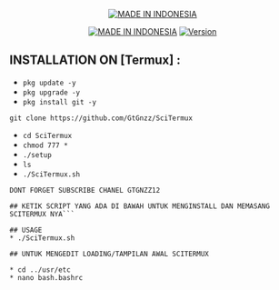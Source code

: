 <p align="center">
<a href="https://bajetech.org/"><img title="MADE IN INDONESIA" src="https://img.shields.io/badge/-MADE%20IN%20INDONESIA-green%2Cwhite%2Cgreen"></a>
</p>
<p align="center">
<a href="https://bajetech.org/"><img title="MADE IN INDONESIA" src="https://img.shields.io/badge/Sci-Termux-green.svg"></a>
<a href="https://bajetech.org/"><img title="Version" src="https://img.shields.io/badge/Version-2.0-green.svg?style=flat-square"></a>

  
## INSTALLATION ON [Termux] :

* `pkg update -y`
* `pkg upgrade -y`
* `pkg install git -y`
```
git clone https://github.com/GtGnzz/SciTermux
```
* `cd SciTermux`
* `chmod 777 *`
* `./setup`
* `ls`
* `./SciTermux.sh`



```
DONT FORGET SUBSCRIBE CHANEL GTGNZZ12
```
```
## KETIK SCRIPT YANG ADA DI BAWAH UNTUK MENGINSTALL DAN MEMASANG SCITERMUX NYA```

## USAGE
* ./SciTermux.sh

## UNTUK MENGEDIT LOADING/TAMPILAN AWAL SCITERMUX

* cd ../usr/etc
* nano bash.bashrc

```

